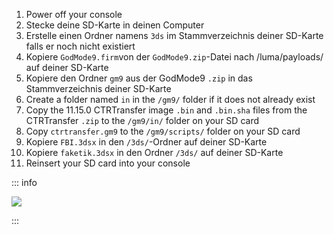 1. Power off your console
2. Stecke deine SD-Karte in deinen Computer
3. Erstelle einen Ordner namens `3ds` im Stammverzeichnis deiner SD-Karte falls er noch nicht existiert
4. Kopiere `GodMode9.firm`von der `GodMode9.zip`-Datei nach /luma/payloads/ auf deiner SD-Karte
5. Kopiere den Ordner `gm9` aus der GodMode9 `.zip` in das Stammverzeichnis deiner SD-Karte
6. Create a folder named `in` in the `/gm9/` folder if it does not already exist
7. Copy the 11.15.0 CTRTransfer image `.bin` and `.bin.sha` files from the CTRTransfer `.zip` to the `/gm9/in/` folder on your SD card
8. Copy `ctrtransfer.gm9` to the `/gm9/scripts/` folder on your SD card
9. Kopiere `FBI.3dsx` in den `/3ds/`-Ordner auf deiner SD-Karte
10. Kopiere `faketik.3dsx` in den Ordner `/3ds/` auf deiner SD-Karte
11. Reinsert your SD card into your console

::: info

![](/images/screenshots/ctrtransfer-root-layout.png)

:::